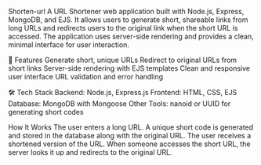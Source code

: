  Shorten-url
A URL Shortener web application built with Node.js, Express, MongoDB, and EJS. It allows users to generate short, shareable links from long URLs and redirects users to the original link when the short URL is accessed. The application uses server-side rendering and provides a clean, minimal interface for user interaction.

🚀 Features
 Generate short, unique URLs
 Redirect to original URLs from short links
 Server-side rendering with EJS templates
 Clean and responsive user interface
 URL validation and error handling

🛠️ Tech Stack
Backend: Node.js, Express.js
Frontend: HTML, CSS, EJS
Database: MongoDB with Mongoose
Other Tools: nanoid or UUID for generating short codes

How It Works
The user enters a long URL.
A unique short code is generated and stored in the database along with the original URL.
The user receives a shortened version of the URL.
When someone accesses the short URL, the server looks it up and redirects to the original URL.

